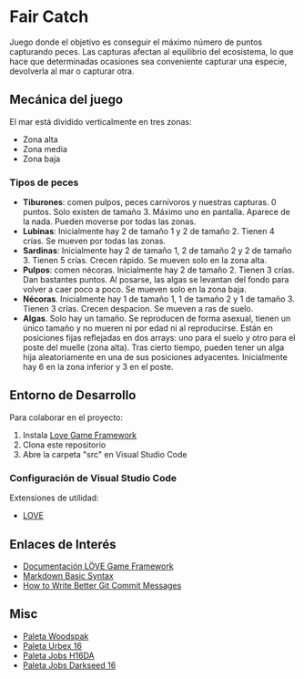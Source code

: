 # Fair Catch

Juego donde el objetivo es conseguir el máximo número de puntos capturando peces. Las capturas afectan al equilibrio del ecosistema, lo que hace que determinadas ocasiones sea conveniente capturar una especie, devolverla al mar o capturar otra.

## Mecánica del juego

El mar está dividido verticalmente en tres zonas:
* Zona alta
* Zona media
* Zona baja

### Tipos de peces

* **Tiburones**: comen pulpos, peces carnívoros y nuestras capturas. 0 puntos. Solo existen de tamaño 3. Máximo uno en pantalla. Aparece de la nada. Pueden moverse por todas las zonas. 
* **Lubinas**: Inicialmente hay 2 de tamaño 1 y 2 de tamaño 2. Tienen 4 crías. Se mueven por todas las zonas.
* **Sardinas**: Inicialmente hay 2 de tamaño 1, 2 de tamaño 2 y 2 de tamaño 3. Tienen 5 crías. Crecen rápido. Se mueven solo en la zona alta.
* **Pulpos**: comen nécoras. Inicialmente hay 2 de tamaño 2. Tienen 3 crías. Dan bastantes puntos. Al posarse, las algas se levantan del fondo para volver a caer poco a poco. Se mueven solo en la zona baja.
* **Nécoras**. Inicialmente hay 1 de tamaño 1, 1 de tamaño 2 y 1 de tamaño 3. Tienen 3 crías. Crecen despacion. Se mueven a ras de suelo.
* **Algas**. Solo hay un tamaño. Se reproducen de forma asexual, tienen un único tamaño y no mueren ni por edad ni al reproducirse. Están en posiciones fijas reflejadas en dos arrays: uno para el suelo y otro para el poste del muelle (zona alta). Tras cierto tiempo, pueden tener un alga hija aleatoriamente en una de sus posiciones adyacentes. Inicialmente hay 6 en la zona inferior y 3 en el poste.


## Entorno de Desarrollo

Para colaborar en el proyecto:

1. Instala [Love Game Framework](https://love2d.org/)
2. Clona este repositorio
3. Abre la carpeta "src" en Visual Studio Code

### Configuración de Visual Studio Code

Extensiones de utilidad:
* [LOVE](https://marketplace.visualstudio.com/items?itemName=bschulte.love)


## Enlaces de Interés

* [Documentación LÖVE Game Framework](https://love2d.org/wiki/Main_Page)
* [Markdown Basic Syntax](https://www.markdownguide.org/basic-syntax)
* [How to Write Better Git Commit Messages](https://www.freecodecamp.org/news/how-to-write-better-git-commit-messages/)

## Misc

* [Paleta Woodspak](https://lospec.com/palette-list/woodspark)
* [Paleta Urbex 16](https://lospec.com/palette-list/urbex-16)
* [Paleta Jobs H16DA](https://lospec.com/palette-list/h16da)
* [Paleta Jobs Darkseed 16](https://lospec.com/palette-list/darkseed-16)
